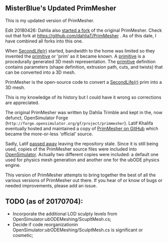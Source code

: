 ## MisterBlue's Updated PrimMesher

This is my updated version of PrimMesher.

Edit 20180426: Dahlia also [started a fork] of the original
PrimMesher. Check out that fork at https://github.com/dahliaT/PrimMesher .
As of this date, I have combined all forks into this one.

When [SecondLife(r)] started, bandwidth to the home was limited so
they invented the [primitive] or 'prim' as it became known.
A [primitive] is a procedurally generated 3D mesh representation.
The [primitive] definition contains parameters (shape definition,
extrusion path, cuts, and twists) that can be converted into a
3D mesh.

PrimMesher is the open-source code to convert a [SecondLife(r)]
prim into a 3D mesh.

This is my knowledge of its history but I could have it wrong so
corrections are appreciated.

The original PrimMesher was written by Dahlia Trimble and kept
in the, now defunct, OpenSimulator Forge 
(```http://forge.opensimulator.org/gf/project/primmesher```).
Latif Khalifa eventually hosted and maintained 
a copy of [PrimMesher on GitHub]
which became the more-or-less 'official' source.

Sadly, Latif [passed away] leaving the repository stale.
Since it is still being used, copies of the PrimMesher source
files were included into [OpenSimulator]. Actually two different
copies were included: a default one used for physics mesh
generation and another one for the ubODE physics engine.

This version of PrimMesher attempts to bring together the best
of all  the various versions of PrimMesher out there.
If you hear of or know of bugs or needed improvements,
please add an issue.

## TODO (as of 20170704):

- Incorporate the additional LOD sculpty levels from OpenSimulator:ubODEMeshing/ScupltMesh.cs;
- Decide if code reorganizationin OpenSimulator:ubODEMeshing/SculptMesh.cs is significant or cosmetic;

[SecondLife(r)]: https://secondlife.com/
[OpenSimulator]: http://opensimulator.org/
[primitive]: http://wiki.secondlife.com/wiki/Primitive
[sculpted prim]: http://wiki.secondlife.com/wiki/Sculpted_prim
[passed away]: http://opensim-users.2152040.n2.nabble.com/Latif-Kalifa-td7582691.html
[PrimMesher on GitHub]: https://github.com/lkalif/PrimMesher
[Idealist Viewer demonstration]: https://vimeo.com/2123232
[LookingGlass Viewer]: http://lookingglassviewer.org/
[started a fork]: https://github.com/dahliaT/PrimMesher

